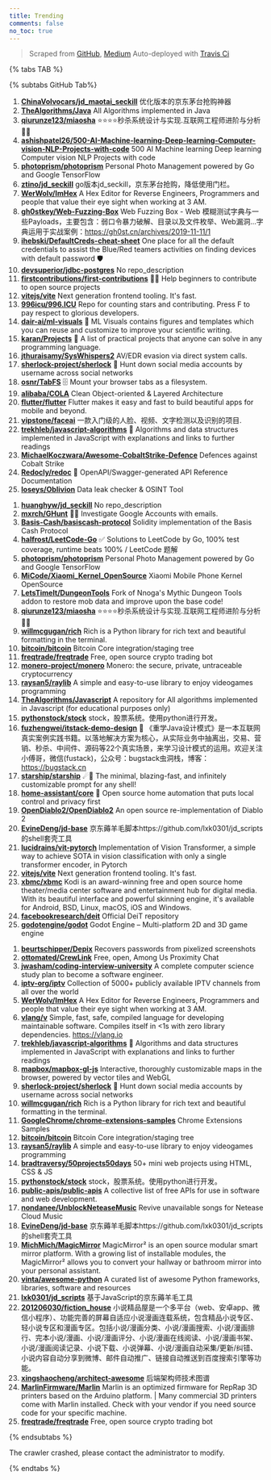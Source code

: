 ```yaml
---
title: Trending
comments: false
no_toc: true
---
```


> Scraped from [GitHub](https://github.com/trending), [Medium](https://medium.com/topic/popular)
Auto-deployed with [Travis Ci](https://travis-ci.org/)

{% tabs TAB %}
<!-- tab GitHub -->
{% subtabs GitHub Tab%}
<!-- tab Daily -->
1. [**ChinaVolvocars/jd_maotai_seckill**](https://github.com/ChinaVolvocars/jd_maotai_seckill)
优化版本的京东茅台抢购神器
2. [**TheAlgorithms/Java**](https://github.com/TheAlgorithms/Java)
All Algorithms implemented in Java
3. [**qiurunze123/miaosha**](https://github.com/qiurunze123/miaosha)
⭐⭐⭐⭐秒杀系统设计与实现.互联网工程师进阶与分析🙋🐓
4. [**ashishpatel26/500-AI-Machine-learning-Deep-learning-Computer-vision-NLP-Projects-with-code**](https://github.com/ashishpatel26/500-AI-Machine-learning-Deep-learning-Computer-vision-NLP-Projects-with-code)
500 AI Machine learning Deep learning Computer vision NLP Projects with code
5. [**photoprism/photoprism**](https://github.com/photoprism/photoprism)
Personal Photo Management powered by Go and Google TensorFlow
6. [**ztino/jd_seckill**](https://github.com/ztino/jd_seckill)
go版本jd_seckill，京东茅台抢购，降低使用门栏。
7. [**WerWolv/ImHex**](https://github.com/WerWolv/ImHex)
A Hex Editor for Reverse Engineers, Programmers and people that value their eye sight when working at 3 AM.
8. [**gh0stkey/Web-Fuzzing-Box**](https://github.com/gh0stkey/Web-Fuzzing-Box)
Web Fuzzing Box - Web 模糊测试字典与一些Payloads，主要包含：弱口令暴力破解、目录以及文件枚举、Web漏洞...字典运用于实战案例：https://gh0st.cn/archives/2019-11-11/1
9. [**ihebski/DefaultCreds-cheat-sheet**](https://github.com/ihebski/DefaultCreds-cheat-sheet)
One place for all the default credentials to assist the Blue/Red teamers activities on finding devices with default password 🛡️
10. [**devsuperior/jdbc-postgres**](https://github.com/devsuperior/jdbc-postgres)
No repo_description
11. [**firstcontributions/first-contributions**](https://github.com/firstcontributions/first-contributions)
🚀✨ Help beginners to contribute to open source projects
12. [**vitejs/vite**](https://github.com/vitejs/vite)
Next generation frontend tooling. It's fast.
13. [**996icu/996.ICU**](https://github.com/996icu/996.ICU)
Repo for counting stars and contributing. Press F to pay respect to glorious developers.
14. [**dair-ai/ml-visuals**](https://github.com/dair-ai/ml-visuals)
🎨 ML Visuals contains figures and templates which you can reuse and customize to improve your scientific writing.
15. [**karan/Projects**](https://github.com/karan/Projects)
📃 A list of practical projects that anyone can solve in any programming language.
16. [**jthuraisamy/SysWhispers2**](https://github.com/jthuraisamy/SysWhispers2)
AV/EDR evasion via direct system calls.
17. [**sherlock-project/sherlock**](https://github.com/sherlock-project/sherlock)
🔎 Hunt down social media accounts by username across social networks
18. [**osnr/TabFS**](https://github.com/osnr/TabFS)
🗄 Mount your browser tabs as a filesystem.
19. [**alibaba/COLA**](https://github.com/alibaba/COLA)
Clean Object-oriented & Layered Architecture
20. [**flutter/flutter**](https://github.com/flutter/flutter)
Flutter makes it easy and fast to build beautiful apps for mobile and beyond.
21. [**vipstone/faceai**](https://github.com/vipstone/faceai)
一款入门级的人脸、视频、文字检测以及识别的项目.
22. [**trekhleb/javascript-algorithms**](https://github.com/trekhleb/javascript-algorithms)
📝 Algorithms and data structures implemented in JavaScript with explanations and links to further readings
23. [**MichaelKoczwara/Awesome-CobaltStrike-Defence**](https://github.com/MichaelKoczwara/Awesome-CobaltStrike-Defence)
Defences against Cobalt Strike
24. [**Redocly/redoc**](https://github.com/Redocly/redoc)
📘 OpenAPI/Swagger-generated API Reference Documentation
25. [**loseys/Oblivion**](https://github.com/loseys/Oblivion)
Data leak checker & OSINT Tool
<!-- endtab -->
<!-- tab Weekly -->
1. [**huanghyw/jd_seckill**](https://github.com/huanghyw/jd_seckill)
No repo_description
2. [**mxrch/GHunt**](https://github.com/mxrch/GHunt)
🕵️‍♂️ Investigate Google Accounts with emails.
3. [**Basis-Cash/basiscash-protocol**](https://github.com/Basis-Cash/basiscash-protocol)
Solidity implementation of the Basis Cash Protocol
4. [**halfrost/LeetCode-Go**](https://github.com/halfrost/LeetCode-Go)
✅ Solutions to LeetCode by Go, 100% test coverage, runtime beats 100% / LeetCode 题解
5. [**photoprism/photoprism**](https://github.com/photoprism/photoprism)
Personal Photo Management powered by Go and Google TensorFlow
6. [**MiCode/Xiaomi_Kernel_OpenSource**](https://github.com/MiCode/Xiaomi_Kernel_OpenSource)
Xiaomi Mobile Phone Kernel OpenSource
7. [**LetsTimeIt/DungeonTools**](https://github.com/LetsTimeIt/DungeonTools)
Fork of Nnoga's Mythic Dungeon Tools addon to restore mob data and improve upon the base code!
8. [**qiurunze123/miaosha**](https://github.com/qiurunze123/miaosha)
⭐⭐⭐⭐秒杀系统设计与实现.互联网工程师进阶与分析🙋🐓
9. [**willmcgugan/rich**](https://github.com/willmcgugan/rich)
Rich is a Python library for rich text and beautiful formatting in the terminal.
10. [**bitcoin/bitcoin**](https://github.com/bitcoin/bitcoin)
Bitcoin Core integration/staging tree
11. [**freqtrade/freqtrade**](https://github.com/freqtrade/freqtrade)
Free, open source crypto trading bot
12. [**monero-project/monero**](https://github.com/monero-project/monero)
Monero: the secure, private, untraceable cryptocurrency
13. [**raysan5/raylib**](https://github.com/raysan5/raylib)
A simple and easy-to-use library to enjoy videogames programming
14. [**TheAlgorithms/Javascript**](https://github.com/TheAlgorithms/Javascript)
A repository for All algorithms implemented in Javascript (for educational purposes only)
15. [**pythonstock/stock**](https://github.com/pythonstock/stock)
stock，股票系统。使用python进行开发。
16. [**fuzhengwei/itstack-demo-design**](https://github.com/fuzhengwei/itstack-demo-design)
🎨 《重学Java设计模式》是一本互联网真实案例实践书籍。以落地解决方案为核心，从实际业务中抽离出，交易、营销、秒杀、中间件、源码等22个真实场景，来学习设计模式的运用。欢迎关注小傅哥，微信(fustack)，公众号：bugstack虫洞栈，博客：https://bugstack.cn
17. [**starship/starship**](https://github.com/starship/starship)
☄🌌️ The minimal, blazing-fast, and infinitely customizable prompt for any shell!
18. [**home-assistant/core**](https://github.com/home-assistant/core)
🏡 Open source home automation that puts local control and privacy first
19. [**OpenDiablo2/OpenDiablo2**](https://github.com/OpenDiablo2/OpenDiablo2)
An open source re-implementation of Diablo 2
20. [**EvineDeng/jd-base**](https://github.com/EvineDeng/jd-base)
京东薅羊毛脚本https://github.com/lxk0301/jd_scripts 的shell套壳工具
21. [**lucidrains/vit-pytorch**](https://github.com/lucidrains/vit-pytorch)
Implementation of Vision Transformer, a simple way to achieve SOTA in vision classification with only a single transformer encoder, in Pytorch
22. [**vitejs/vite**](https://github.com/vitejs/vite)
Next generation frontend tooling. It's fast.
23. [**xbmc/xbmc**](https://github.com/xbmc/xbmc)
Kodi is an award-winning free and open source home theater/media center software and entertainment hub for digital media. With its beautiful interface and powerful skinning engine, it's available for Android, BSD, Linux, macOS, iOS and Windows.
24. [**facebookresearch/deit**](https://github.com/facebookresearch/deit)
Official DeiT repository
25. [**godotengine/godot**](https://github.com/godotengine/godot)
Godot Engine – Multi-platform 2D and 3D game engine
<!-- endtab -->
<!-- tab Monthly -->
1. [**beurtschipper/Depix**](https://github.com/beurtschipper/Depix)
Recovers passwords from pixelized screenshots
2. [**ottomated/CrewLink**](https://github.com/ottomated/CrewLink)
Free, open, Among Us Proximity Chat
3. [**jwasham/coding-interview-university**](https://github.com/jwasham/coding-interview-university)
A complete computer science study plan to become a software engineer.
4. [**iptv-org/iptv**](https://github.com/iptv-org/iptv)
Collection of 5000+ publicly available IPTV channels from all over the world
5. [**WerWolv/ImHex**](https://github.com/WerWolv/ImHex)
A Hex Editor for Reverse Engineers, Programmers and people that value their eye sight when working at 3 AM.
6. [**vlang/v**](https://github.com/vlang/v)
Simple, fast, safe, compiled language for developing maintainable software. Compiles itself in <1s with zero library dependencies. https://vlang.io
7. [**trekhleb/javascript-algorithms**](https://github.com/trekhleb/javascript-algorithms)
📝 Algorithms and data structures implemented in JavaScript with explanations and links to further readings
8. [**mapbox/mapbox-gl-js**](https://github.com/mapbox/mapbox-gl-js)
Interactive, thoroughly customizable maps in the browser, powered by vector tiles and WebGL
9. [**sherlock-project/sherlock**](https://github.com/sherlock-project/sherlock)
🔎 Hunt down social media accounts by username across social networks
10. [**willmcgugan/rich**](https://github.com/willmcgugan/rich)
Rich is a Python library for rich text and beautiful formatting in the terminal.
11. [**GoogleChrome/chrome-extensions-samples**](https://github.com/GoogleChrome/chrome-extensions-samples)
Chrome Extensions Samples
12. [**bitcoin/bitcoin**](https://github.com/bitcoin/bitcoin)
Bitcoin Core integration/staging tree
13. [**raysan5/raylib**](https://github.com/raysan5/raylib)
A simple and easy-to-use library to enjoy videogames programming
14. [**bradtraversy/50projects50days**](https://github.com/bradtraversy/50projects50days)
50+ mini web projects using HTML, CSS & JS
15. [**pythonstock/stock**](https://github.com/pythonstock/stock)
stock，股票系统。使用python进行开发。
16. [**public-apis/public-apis**](https://github.com/public-apis/public-apis)
A collective list of free APIs for use in software and web development.
17. [**nondanee/UnblockNeteaseMusic**](https://github.com/nondanee/UnblockNeteaseMusic)
Revive unavailable songs for Netease Cloud Music
18. [**EvineDeng/jd-base**](https://github.com/EvineDeng/jd-base)
京东薅羊毛脚本https://github.com/lxk0301/jd_scripts 的shell套壳工具
19. [**MichMich/MagicMirror**](https://github.com/MichMich/MagicMirror)
MagicMirror² is an open source modular smart mirror platform. With a growing list of installable modules, the MagicMirror² allows you to convert your hallway or bathroom mirror into your personal assistant.
20. [**vinta/awesome-python**](https://github.com/vinta/awesome-python)
A curated list of awesome Python frameworks, libraries, software and resources
21. [**lxk0301/jd_scripts**](https://github.com/lxk0301/jd_scripts)
基于JavaScript的京东薅羊毛工具
22. [**201206030/fiction_house**](https://github.com/201206030/fiction_house)
小说精品屋是一个多平台（web、安卓app、微信小程序）、功能完善的屏幕自适应小说漫画连载系统，包含精品小说专区、轻小说专区和漫画专区。包括小说/漫画分类、小说/漫画搜索、小说/漫画排行、完本小说/漫画、小说/漫画评分、小说/漫画在线阅读、小说/漫画书架、小说/漫画阅读记录、小说下载、小说弹幕、小说/漫画自动采集/更新/纠错、小说内容自动分享到微博、邮件自动推广、链接自动推送到百度搜索引擎等功能。
23. [**xingshaocheng/architect-awesome**](https://github.com/xingshaocheng/architect-awesome)
后端架构师技术图谱
24. [**MarlinFirmware/Marlin**](https://github.com/MarlinFirmware/Marlin)
Marlin is an optimized firmware for RepRap 3D printers based on the Arduino platform. | Many commercial 3D printers come with Marlin installed. Check with your vendor if you need source code for your specific machine.
25. [**freqtrade/freqtrade**](https://github.com/freqtrade/freqtrade)
Free, open source crypto trading bot
<!-- endtab -->
{% endsubtabs %}
<!-- endtab -->
<!-- tab Medium -->
The crawler crashed, please contact the administrator to modify.
<!-- endtab -->
{% endtabs %}
